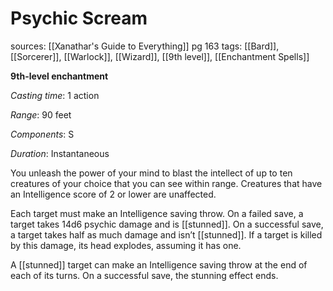 # Psychic Scream
sources: [[Xanathar's Guide to Everything]] pg 163
tags: [[Bard]], [[Sorcerer]], [[Warlock]], [[Wizard]], [[9th level]], [[Enchantment Spells]]

**9th-level enchantment**

*Casting time*: 1 action

*Range*: 90 feet

*Components*: S

*Duration*: Instantaneous

You unleash the power of your mind to blast the intellect of up to ten creatures of your choice that you can see within range. Creatures that have an Intelligence score of 2 or lower are unaffected.

Each target must make an Intelligence saving throw. On a failed save, a target takes 14d6 psychic damage and is [[stunned]]. On a successful save, a target takes half as much damage and isn’t [[stunned]]. If a target is killed by this damage, its head explodes, assuming it has one.

A [[stunned]] target can make an Intelligence saving throw at the end of each of its turns. On a successful save, the stunning effect ends.
